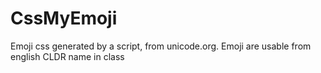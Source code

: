 # CssMyEmoji

Emoji css generated by a script, from unicode.org. Emoji are usable from english CLDR name in class